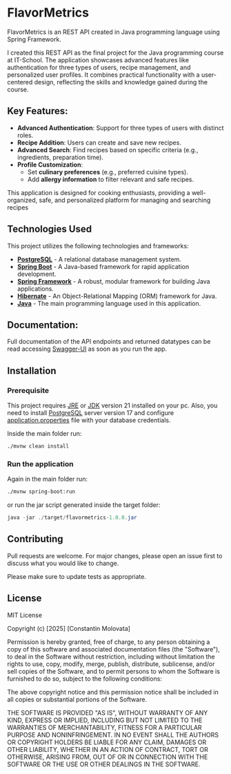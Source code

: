 # FlavorMetrics

FlavorMetrics is an REST API created in Java programming language using Spring Framework.

I created this REST API as the final project for the Java programming course at IT-School. The application showcases advanced features like authentication for three types of users, recipe management, and personalized user profiles. It combines practical functionality with a user-centered design, reflecting the skills and knowledge gained during the course.

## Key Features:
- **Advanced Authentication**: Support for three types of users with distinct roles.
- **Recipe Addition**: Users can create and save new recipes.
- **Advanced Search**: Find recipes based on specific criteria (e.g., ingredients, preparation time).
- **Profile Customization**:
    - Set **culinary preferences** (e.g., preferred cuisine types).
    - Add **allergy information** to filter relevant and safe recipes.

This application is designed for cooking enthusiasts, providing a well-organized, safe, and personalized platform for managing and searching recipes

## Technologies Used

This project utilizes the following technologies and frameworks:

- **[PostgreSQL](https://www.postgresql.org/)** - A relational database management system.
- **[Spring Boot](https://spring.io/projects/spring-boot)** - A Java-based framework for rapid application development.
- **[Spring Framework](https://spring.io/projects/spring-framework)** - A robust, modular framework for building Java applications.
- **[Hibernate](https://hibernate.org/)** - An Object-Relational Mapping (ORM) framework for Java.
- **[Java](https://www.java.com/)** - The main programming language used in this application.

## Documentation:
Full documentation of the API endpoints and returned datatypes can be read accessing [Swagger-UI](http://localhost:8080/swagger-ui/index.html) as soon as you run the app.

## Installation

### Prerequisite
This project requires [JRE](https://bell-sw.com/pages/downloads/?version=java-21&os=windows&package=jre-full) or [JDK](https://www.oracle.com/ro/java/technologies/downloads/#java21) version 21 installed on your pc.
Also, you need to install [PostgreSQL](https://www.postgresql.org/download/) server version 17 and configure [application.properties](src/main/resources/application.properties) file with your database credentials.

Inside the main folder run:
```bash
./mvnw clean install
```

### Run the application
Again in the main folder run:
```bash
./mvnw spring-boot:run
```
or run the jar script generated inside the target folder:
```java
java -jar ./target/flavormetrics-1.0.0.jar
```
## Contributing

Pull requests are welcome. For major changes, please open an issue first
to discuss what you would like to change.

Please make sure to update tests as appropriate.

## License

MIT License

Copyright (c) [2025] [Constantin Molovata]

Permission is hereby granted, free of charge, to any person obtaining a copy
of this software and associated documentation files (the "Software"), to deal
in the Software without restriction, including without limitation the rights
to use, copy, modify, merge, publish, distribute, sublicense, and/or sell
copies of the Software, and to permit persons to whom the Software is
furnished to do so, subject to the following conditions:

The above copyright notice and this permission notice shall be included in all
copies or substantial portions of the Software.

THE SOFTWARE IS PROVIDED "AS IS", WITHOUT WARRANTY OF ANY KIND, EXPRESS OR
IMPLIED, INCLUDING BUT NOT LIMITED TO THE WARRANTIES OF MERCHANTABILITY,
FITNESS FOR A PARTICULAR PURPOSE AND NONINFRINGEMENT. IN NO EVENT SHALL THE
AUTHORS OR COPYRIGHT HOLDERS BE LIABLE FOR ANY CLAIM, DAMAGES OR OTHER
LIABILITY, WHETHER IN AN ACTION OF CONTRACT, TORT OR OTHERWISE, ARISING FROM,
OUT OF OR IN CONNECTION WITH THE SOFTWARE OR THE USE OR OTHER DEALINGS IN THE
SOFTWARE.
